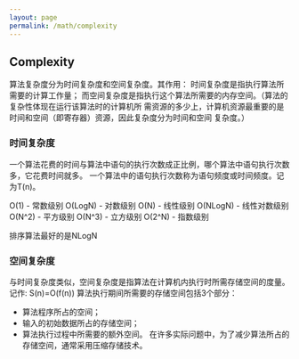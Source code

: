 ```yaml
---
layout: page
permalink: /math/complexity
---
```


## Complexity
算法复杂度分为时间复杂度和空间复杂度。其作用： 时间复杂度是指执行算法所需要的计算工作量；
而空间复杂度是指执行这个算法所需要的内存空间。（算法的复杂性体现在运行该算法时的计算机所
需资源的多少上，计算机资源最重要的是时间和空间（即寄存器）资源，因此复杂度分为时间和空间
复杂度。）

### 时间复杂度
一个算法花费的时间与算法中语句的执行次数成正比例，哪个算法中语句执行次数多，它花费时间就多。
一个算法中的语句执行次数称为语句频度或时间频度。记为T(n)。

O(1) - 常数级别
O(LogN) - 对数级别
O(N) - 线性级别
O(NLogN) - 线性对数级别
O(N^2) - 平方级别
O(N^3) - 立方级别
O(2^N) - 指数级别

排序算法最好的是NLogN

### 空间复杂度
与时间复杂度类似，空间复杂度是指算法在计算机内执行时所需存储空间的度量。记作:
S(n)=O(f(n))
算法执行期间所需要的存储空间包括3个部分：
* 算法程序所占的空间；
* 输入的初始数据所占的存储空间；
* 算法执行过程中所需要的额外空间。
在许多实际问题中，为了减少算法所占的存储空间，通常采用压缩存储技术。
